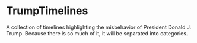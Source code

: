 # TrumpTimelines
A collection of timelines highlighting the misbehavior of President Donald J. Trump. Because there is so much of it, it will be separated into categories.
